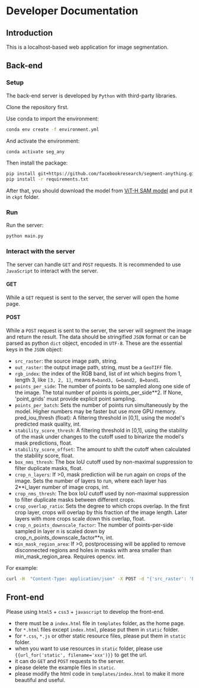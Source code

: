 # Developer Documentation
## Introduction
This is a localhost-based web application for image segmentation.

## Back-end
### Setup
The back-end server is developed by `Python` with third-party libraries.

Clone the repository first.

Use conda to import the environment:
```bash
conda env create -f environment.yml
```
And activate the environment:
```bash
conda activate seg_any
```
Then install the package:
```bash
pip install git+https://github.com/facebookresearch/segment-anything.git
pip install -r requirements.txt
```

After that, you should download the model from [ViT-H SAM model](https://dl.fbaipublicfiles.com/segment_anything/sam_vit_h_4b8939.pth)
and put it in `ckpt` folder.

### Run
Run the server:
```bash
python main.py
```

### Interact with the server
The server can handle `GET` and `POST` requests.
It is recommended to use `JavaScript` to interact with the server.

#### GET
While a `GET` request is sent to the server, the server will open the home page.

#### POST
While a `POST` request is sent to the server, the server will segment the image and return the result.
The data should be stringified `JSON` format or can be parsed as python `dict` object, encoded in `UTF-8`.
These are the essential keys in the `JSON` object:
- `src_raster`: the source image path, string.
- `out_raster`: the output image path, string, must be a `GeoTIFF` file.
- `rgb_index`: the index of the RGB band, list of int which begins from 1, length 3, like `[3, 2, 1]`, means `R=band3, G=band2, B=band1`.
- `points_per_side`: The number of points to be sampled along one side of the image. The total number of points is points_per_side**2. If None, 'point_grids' must provide explicit point sampling.
- `points_per_batch`: Sets the number of points run simultaneously
            by the model. Higher numbers may be faster but use more GPU memory.
          pred_iou_thresh (float): A filtering threshold in [0,1], using the
            model's predicted mask quality, int.
- `stability_score_thresh`: A filtering threshold in [0,1], using
            the stability of the mask under changes to the cutoff used to binarize
            the model's mask predictions, float.
- `stability_score_offset`: The amount to shift the cutoff when
            calculated the stability score, float.
- `box_nms_thresh`: The box IoU cutoff used by non-maximal
            suppression to filter duplicate masks, float.
- `crop_n_layers`: If >0, mask prediction will be run again on
            crops of the image. Sets the number of layers to run, where each
            layer has 2**i_layer number of image crops, int.
- `crop_nms_thresh`: The box IoU cutoff used by non-maximal
            suppression to filter duplicate masks between different crops.
- `crop_overlap_ratio`: Sets the degree to which crops overlap.
            In the first crop layer, crops will overlap by this fraction of
            the image length. Later layers with more crops scale down this overlap, float.
- `crop_n_points_downscale_factor`: The number of points-per-side
            sampled in layer n is scaled down by crop_n_points_downscale_factor**n, int.
- `min_mask_region_area`: If >0, postprocessing will be applied
            to remove disconnected regions and holes in masks with area smaller
            than min_mask_region_area. Requires opencv. int.

For example:
```bash
curl -H  "Content-Type: application/json" -X POST -d "{'src_raster': 'E:/Coding/python/seg-any/example/dataset/src/hunnu_1m.tif', 'out_raster': 'E:/Coding/python/seg-any/example/dataset/export/hunnu_1x1m.tif', 'rgb_index': [3, 2, 1], 'points_per_side': 64, 'points_per_batch': 64, 'pred_iou_thresh': 0.88, 'stability_score_thresh': 0.95, 'stability_score_offset': 1.0, 'box_nms_thresh': 0.7, 'crop_n_layers': 0, 'crop_nms_thresh': 0.7, 'crop_overlap_ratio': 512 / 1500, 'crop_n_points_downscale_factor': 1, 'min_mask_region_area': 100}" "http://localhost:64194/"
```


## Front-end
Please using `html5` + `css3` + `javascript` to develop the front-end.
- there must be a `index.html` file in `templates` folder, as the home page.
- for `*.html` files except `index.html`, please put them in `static` folder.
- for `*.css`, `*.js` or other static resource files, please put them in `static` folder.
- when you want to use resources in `static` folder, please use `{{url_for('static', filename='xxx')}}` to get the url.
- it can do `GET` and `POST` requests to the server.
- please delete the example files in `static`.
- please modify the html code in `templates/index.html` to make it more beautiful and useful.